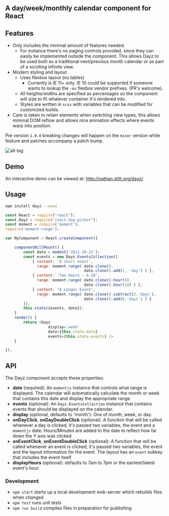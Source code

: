 ## A day/week/monthly calendar component for React

## Features
* Only includes the minimal amount of features needed.
    * For instance there's no paging controls provided, since they can easily be implemented outside the component.  This allows Dayz to be used both as a traditional next/previous month calendar or as part of a scrolling infinite view.
* Modern styling and layout
    * Uses flexbox layout (no tables)
        *  Currently is IE 11+ only.  IE 10 could be supported if someone wants to lookup the `-ms` flexbox vendor prefixes.  (PR's welcome).
    * All heights/widths are specified as percentages so the component will size to fit whatever container it's rendered into.
    * Styles are written in `scss` with variables that can be modified for customized builds.
* Care is taken to retain elements when switching view types, this allows minimal DOM reflow and allows nice animation effects where events warp into position.

Pre version `1.0.0` breaking changes will happen on the `minor` version while feature and patches accompany a patch bump.

![alt tag](http://nathan.stitt.org/images/dayz-weekly-screenshot.png)

## Demo

An interactive demo can be viewed at: http://nathan.stitt.org/dayz/


## Usage

```bash
npm install dayz --save
```

```js
const React = require("react");
const Dayz = require("react-day-picker");
const moment = require('moment');
require('moment-range');

var MyComponent = React.createComponent({

    componentWillMount() {
        const date = moment('2011-10-21');
        const events = new Dayz.EventsCollection([
            { content: 'A short event',
              range: moment.range( date.clone(),
                                   date.clone().add(1, 'day') ) },
            { content: 'Two Hours ~ 8-10',
              range: moment.range( date.clone().hour(8),
                                   date.clone().hour(10) ) },
            { content: "A Longer Event",
              range: moment.range( date.clone().subtract(2,'days'),
                                   date.clone().add(8,'days') ) }
        ]);
        this.state({events, date});
    }
    render() {
        return <Dayz
                   display='week'
                   date={this.state.date}
                   events={this.state.events} />
    }

});
```

## API

The Dayz component accepts these properties:

 * **date** (required):     An `momentjs` instance that controls what range is displayed. The calendar will automatically calculate the month or week that contains this date and display the appropriate range.
 * **events** (optional):  An `Dayz.EventsCollection` instance that contains events that should be displayed on the calendar.
 * **display** (optional, defaults to 'month'):  One of month, week, or day.
 * **onDayClick**, **onDayDoubleClick** (optional): A function that will be called whenever a day is clicked, it's passed two variables, the event and a `momentjs` date.  Hours/Minutes are added to the date to reflect how far down the Y axis was clicked
 * **onEventClick**, **onEventDoubleClick** (optional): A function that will be called whenever an event is clicked, it's passed two variables, the event and the layout information for the event.  The layout has an `event` subkey that includes the event itself.
 * **displayHours** (optional): defaults to 7am to 7pm or the earliest/latest event's hour.


### Development

- `npm start` starts up a local development web-server which rebuilds files when changed
- `npm test` runs unit tests
- `npm run build` compiles files in preparation for publishing
